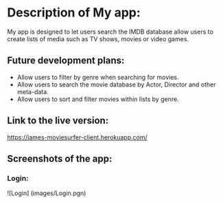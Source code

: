 # Description of My app: 

My app is designed to let users search the IMDB database allow users 
to create lists of media such as TV shows, movies or video games. 

## Future development plans:
- Allow users to filter by genre when searching for movies.
- Allow users to search the movie database by Actor, Director and other meta-data.
- Allow users to sort and filter movies within lists by genre.

## Link to the live version:
https://james-moviesurfer-client.herokuapp.com/

## Screenshots of the app:

### Login:
![Login] (images/Login.pgn)

